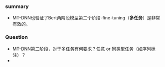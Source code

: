 



### summary

+ MT-DNN也验证了Bert两阶段模型第二个阶段-fine-tuning（**多任务**）是非常有效的。



### Question

+ MT-DNN第二阶段，对于多任务有何要求？任意 or 同类型任务（如序列标注）？
+ 





